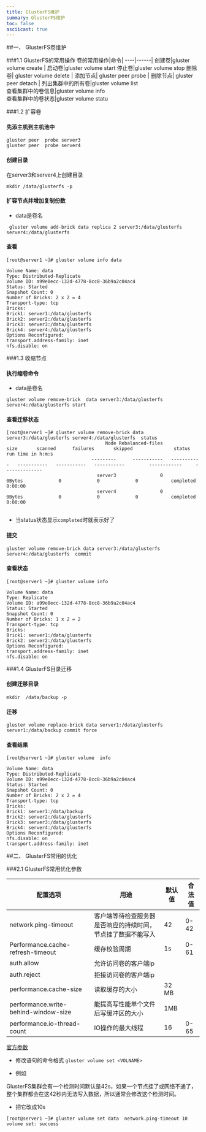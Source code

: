 ```yaml
---
title: GlusterFS维护
summary: GlusterFS维护
toc: false
asciicast: true
---
```


<div id="toc"></div>


##一、 GlusterFS卷维护

###1.1 GlusterFS的常用操作
 卷的常用操作|命令|
 ----|------|
创建卷|gluster volume create |
启动卷|gluster volume start 
停止卷|gluster volume stop 
删除卷| gluster volume delete | 
添加节点| gluster peer probe |
删除节点| gluster peer detach | 
列出集群中的所有卷|gluster volume list             
查看集群中的卷信息|gluster volume info   
查看集群中的卷状态|gluster volume statu

###1.2 扩容卷

#### 先添主机到主机池中

```
gluster peer  probe server3
gluster peer  probe server4
```
#### 创建目录

在server3和server4上创建目录   

`mkdir /data/glusterfs -p`

#### 扩容节点并增加复制份数

- data是卷名

```
 gluster volume add-brick data replica 2 server3:/data/glusterfs server4:/data/glusterfs
```


#### 查看
```
[root@server1 ~]# gluster volume info data

Volume Name: data
Type: Distributed-Replicate
Volume ID: a99e0ecc-132d-4778-8cc8-36b9a2c04ac4
Status: Started
Snapshot Count: 0
Number of Bricks: 2 x 2 = 4
Transport-type: tcp
Bricks:
Brick1: server1:/data/glusterfs
Brick2: server2:/data/glusterfs
Brick3: server3:/data/glusterfs
Brick4: server4:/data/glusterfs
Options Reconfigured:
transport.address-family: inet
nfs.disable: on
```

###1.3 收缩节点

#### 执行缩卷命令

- data是卷名

```
gluster volume remove-brick  data server3:/data/glusterfs server4:/data/glusterfs start
```

#### 查看迁移状态

```
[root@server1 ~]# gluster volume remove-brick data server3:/data/glusterfs server4:/data/glusterfs  status
                                    Node Rebalanced-files          size       scanned      failures       skipped               status  run time in h:m:s
                               ---------      -----------   -----------   -----------   -----------   -----------         ------------     --------------
                                 server3                0        0Bytes             0             0             0            completed        0:00:00
                                 server4                0        0Bytes             0             0             0            completed        0:00:00
                                 
```                                 

- 当status状态显示`completed`时就表示好了   

#### 提交

```
gluster volume remove-brick data server3:/data/glusterfs server4:/data/glusterfs  commit
``` 
#### 查看状态
```
[root@server1 ~]# gluster volume info

Volume Name: data
Type: Replicate
Volume ID: a99e0ecc-132d-4778-8cc8-36b9a2c04ac4
Status: Started
Snapshot Count: 0
Number of Bricks: 1 x 2 = 2
Transport-type: tcp
Bricks:
Brick1: server1:/data/glusterfs
Brick2: server2:/data/glusterfs
Options Reconfigured:
transport.address-family: inet
nfs.disable: on
```
###1.4 GlusterFS目录迁移

#### 创建迁移目录

`mkdir  /data/backup -p`

#### 迁移

`gluster volume replace-brick data server1:/data/glusterfs server1:/data/backup commit force`

#### 查看结果

```
[root@server1 ~]# gluster volume  info

Volume Name: data
Type: Distributed-Replicate
Volume ID: a99e0ecc-132d-4778-8cc8-36b9a2c04ac4
Status: Started
Snapshot Count: 0
Number of Bricks: 2 x 2 = 4
Transport-type: tcp
Bricks:
Brick1: server1:/data/backup
Brick2: server2:/data/glusterfs
Brick3: server3:/data/glusterfs
Brick4: server4:/data/glusterfs
Options Reconfigured:
nfs.disable: on
transport.address-family: inet
```

##二、 GlusterFS常用的优化

###2.1 GlusterFS常用优化参数
 
配置选项|用途 | 默认值|合法值
----|------|----|---
network.ping-timeout    | 客户端等待检查服务器是否响应的持续时间，节点挂了数据不能写入  | 42|0-42
Performance.cache-refresh-timeout| 缓存校验周期  | 1s|0-61
auth.allow | 允许访问卷的客户端ip| 
auth.reject | 拒接访问卷的客户端ip|
performance.cache-size |读取缓存的大小|32 MB
performance.write-behind-window-size |能提高写性能单个文件后写缓冲区的大小|1MB
performance.io-thread-count|IO操作的最大线程 |16|0-65

[官方参数](http://docs.gluster.org/en/latest/Administrator%20Guide/Managing%20Volumes/)

- 修改语句的命令格式 `gluster volume set <VOLNAME>`

- 例如

GlusterFS集群会有一个检测时间默认是42s，如果一个节点挂了或网络不通了，整个集群都会在这42秒内无法写入数据，所以通常会修改这个检测时间。

- 把它改成10s

```
[root@server1 ~]# gluster volume set data  network.ping-timeout 10
volume set: success
```


